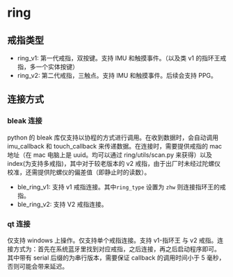 # ring

## 戒指类型

- ring_v1: 第一代戒指，双按键。支持 IMU 和触摸事件。（以及类 v1 的指环王戒指，多一个实体按键）
- ring_v2: 第二代戒指，三触点。支持 IMU 和触摸事件。后续会支持 PPG。

## 连接方式

### bleak 连接

python 的 bleak 库仅支持以协程的方式进行调用。在收到数据时，会自动调用 imu_callback 和 touch_callback 来传递数据。在连接时，需要提供戒指的 mac 地址（在 mac 电脑上是 uuid。均可以通过 ring/utils/scan.py 来获得）以及 index(为支持多戒指)，其中对于较老版本的 v2 戒指，由于出厂时未经过陀螺仪校准，还需提供陀螺仪的偏差值（即静止时的读数）。

- ble_ring_v1: 支持 v1 戒指连接。其中`ring_type` 设置为 `zhw` 则连接指环王的戒指。
- ble_ring_v2: 支持 V2 戒指连接。

### qt 连接

仅支持 windows 上操作。仅支持单个戒指连接。支持 v1-指环王 与 v2 戒指。连接方式为：首先在系统蓝牙里找到对应戒指，之后连接，再之后启动程序即可。
其中带有 serial 后缀的为串行版本，需要保证 callback 的调用时间小于 5 毫秒，否则可能会带来延迟。
